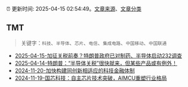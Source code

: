 :alarm_clock: 更新时间: 2025-04-15 02:54:49。[文章来源](/README.md)、[文章分类](/TAGS.md)

## TMT


> 关键字：`科技`、`半导体`、`芯片`、`电信`、`集成电路`、`中国移动`、`中国联通`



- [2025-04-15-加征关税前奏？特朗普政府已对制药、半导体启动232调查](https://www.cls.cn/detail/2003800) 
- [2025-04-14-特朗普：“半导体关税”很快就来，但某些产品或有例外！](https://www.cls.cn/detail/2002897) 
- [2024-11-20-加快构建同创新相适应的科技金融体制](https://xueqiu.com/9193403816/313561745) 
- [2024-11-19-国芯科技：自主芯片技术突破，AIMCU重塑行业格局](https://xueqiu.com/8151841495/313402043) 
